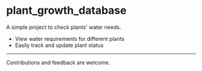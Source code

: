 # plant_growth_database
A simple project to check plants' water needs.
- View water requirements for different plants
- Easily track and update plant status
---
Contributions and feedback are welcome.
